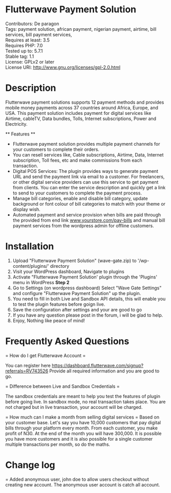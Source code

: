 # Flutterwave Payment Solution
Contributors: De paragon<br>
Tags: payment solution, african payment, nigerian payment, airtime, bill services, bill payment services, <br>
Requires at least: 3.5<br>
Requires PHP: 7.0<br>
Tested up to: 5.7.1<br>
Stable tag: 1.1<br>
License: GPLv2 or later<br>
License URI: http://www.gnu.org/licenses/gpl-2.0.html<br>


# Description
Flutterwave payment solutions supports 12 payment methods and provides mobile money payments across 37 countries around Africa, Europe, and USA. This payment solution includes payment for digital services like Airtime, cableTV, Data bundles, Tolls, Internet subscriptions, Power and Electricity. 

** Features **

* Flutterwave payment solution provides multiple payment channels for your customers to complete their orders.
* You can resell services like, Cable subscriptions, Airtime, Data, Internet subscription, Toll fees, etc and make commissions from each transaction.
* Digital POS Services: The plugin provides ways to generate payment URL and send the payment link via email to a customer. For freelancers, or other digital service providers can use this service to get payment from clients. You can enter the service description and quickly get a link to send to your customers to complete the payment process.
* Manage bill categories, enable and disable bill category, update background or font colour of bill categories to match with your theme or display wish.
* Automated payment and service provision when bills are paid through the provided from end link www.yourstore.com/pay-bills  and manual bill payment services from the wordpress admin for offline customers. 



# Installation

1. Upload "Flutterwave Payment Solution" (wave-gate.zip) to '/wp-content/plugins/' directory
2. Visit your WordPress dashboard, Navigate to plugins
3. Activate "Flutterwave Payment Solution' plugin through the 'Plugins' menu in WordPress
	**Step 2**
1. Go to Settings (on wordpress dashboard) Select "Wave Gate Settings"  and configure "Flutterwave Payment Solution" up the plugin.
2. You need to fill in both Live and Sandbox API details, this will enable you to test the plugin features before goign live.  
3.  Save the configuration after settings and your are good to go
4. If you have any question please post in the forum, i will be glad to help.
5. Enjoy, Nothing like peace of mind!

# Frequently Asked Questions

= How do I get Flutterwave Account =

 You can register here https://dashboard.flutterwave.com/signup?referrals=RV743526
 Provide all required information and you are good to go.

= Difference between Live and Sandbox Credentials =

 The sandbox credentials are meant to help you test the features of plugin before going live. In sandbox mode, no real transaction takes place. You are not charged but in live transaction, your account will be charged.

 = How much can I make a month from selling digital services =
  Based on your customer base. Let's say you have 10,000 customers that pay digital bills through your platform every month. From each customer, you make profit of N30. At the end of the month you will have 300,000. It is possible you have more customers and it is also possible for a single customer multiple transactions per month, so do the maths. 




# Change log
= Added anonymous user, john doe to allow users checkout without creating new account. 
  The anonymous user account is catch all account.











